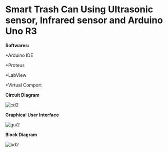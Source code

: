 # Smart Trash Can Using Ultrasonic sensor, Infrared sensor and Arduino Uno R3

**Softwares:**

*Arduino IDE

*Proteus

*LabView

*Virtual Comport



**Circuit Diagram**

![cd2](https://user-images.githubusercontent.com/97185928/201008342-9bbe4a85-b8fb-4c75-a9d0-0028585e3ec2.png)

**Graphical User Interface**

![gui2](https://user-images.githubusercontent.com/97185928/201008303-59041c3a-e958-4555-a076-d66a833fc3af.png)

**Block Diagram**

![bd2](https://user-images.githubusercontent.com/97185928/201008376-d43dcf76-711d-4e75-965d-1963e7186d75.png)

 

